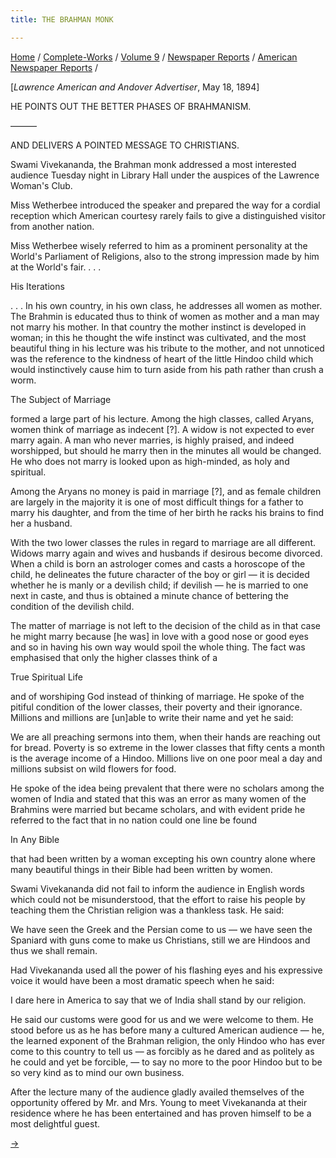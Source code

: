 ```yaml
---
title: THE BRAHMAN MONK

---
```



[Home](../../../../index.htm) /
[Complete-Works](../../../complete_works.htm) / [Volume
9](../../volume_9_contents.htm) / [Newspaper
Reports](../newspaper_reports_contents.htm) / [American Newspaper
Reports](american_newspaper_contents.htm) /



\[*Lawrence American and Andover Advertiser*, May 18, 1894\]

HE POINTS OUT THE BETTER PHASES OF BRAHMANISM.

———

AND DELIVERS A POINTED MESSAGE TO CHRISTIANS.

Swami Vivekananda, the Brahman monk addressed a most interested audience
Tuesday night in Library Hall under the auspices of the Lawrence Woman's
Club.

Miss Wetherbee introduced the speaker and prepared the way for a cordial
reception which American courtesy rarely fails to give a distinguished
visitor from another nation.

Miss Wetherbee wisely referred to him as a prominent personality at the
World's Parliament of Religions, also to the strong impression made by
him at the World's fair. . . .

  

His Iterations

. . . In his own country, in his own class, he addresses all women as
mother. The Brahmin is educated thus to think of women as mother and a
man may not marry his mother. In that country the mother instinct is
developed in woman; in this he thought the wife instinct was cultivated,
and the most beautiful thing in his lecture was his tribute to the
mother, and not unnoticed was the reference to the kindness of heart of
the little Hindoo child which would instinctively cause him to turn
aside from his path rather than crush a worm.

The Subject of Marriage

formed a large part of his lecture. Among the high classes, called
Aryans, women think of marriage as indecent \[?\]. A widow is not
expected to ever marry again. A man who never marries, is highly
praised, and indeed worshipped, but should he marry then in the minutes
all would be changed. He who does not marry is looked upon as
high-minded, as holy and spiritual.

Among the Aryans no money is paid in marriage \[?\], and as female
children are largely in the majority it is one of most difficult things
for a father to marry his daughter, and from the time of her birth he
racks his brains to find her a husband.

With the two lower classes the rules in regard to marriage are all
different. Widows marry again and wives and husbands if desirous become
divorced. When a child is born an astrologer comes and casts a horoscope
of the child, he delineates the future character of the boy or girl — it
is decided whether he is manly or a devilish child; if devilish — he is
married to one next in caste, and thus is obtained a minute chance of
bettering the condition of the devilish child.

The matter of marriage is not left to the decision of the child as in
that case he might marry because \[he was\] in love with a good nose or
good eyes and so in having his own way would spoil the whole thing. The
fact was emphasised that only the higher classes think of a

True Spiritual Life

and of worshiping God instead of thinking of marriage. He spoke of the
pitiful condition of the lower classes, their poverty and their
ignorance. Millions and millions are \[un\]able to write their name and
yet he said:

We are all preaching sermons into them, when their hands are reaching
out for bread. Poverty is so extreme in the lower classes that fifty
cents a month is the average income of a Hindoo. Millions live on one
poor meal a day and millions subsist on wild flowers for food.

He spoke of the idea being prevalent that there were no scholars among
the women of India and stated that this was an error as many women of
the Brahmins were married but became scholars, and with evident pride he
referred to the fact that in no nation could one line be found

In Any Bible

that had been written by a woman excepting his own country alone where
many beautiful things in their Bible had been written by women.

Swami Vivekananda did not fail to inform the audience in English words
which could not be misunderstood, that the effort to raise his people by
teaching them the Christian religion was a thankless task. He said:

We have seen the Greek and the Persian come to us — we have seen the
Spaniard with guns come to make us Christians, still we are Hindoos and
thus we shall remain.

Had Vivekananda used all the power of his flashing eyes and his
expressive voice it would have been a most dramatic speech when he said:

I dare here in America to say that we of India shall stand by our
religion.

He said our customs were good for us and we were welcome to them. He
stood before us as he has before many a cultured American audience — he,
the learned exponent of the Brahman religion, the only Hindoo who has
ever come to this country to tell us — as forcibly as he dared and as
politely as he could and yet be forcible, — to say no more to the poor
Hindoo but to be so very kind as to mind our own business.

After the lecture many of the audience gladly availed themselves of the
opportunity offered by Mr. and Mrs. Young to meet Vivekananda at their
residence where he has been entertained and has proven himself to be a
most delightful guest.

[→](30_boston_evening_transcript_aug_11_1894.htm)


